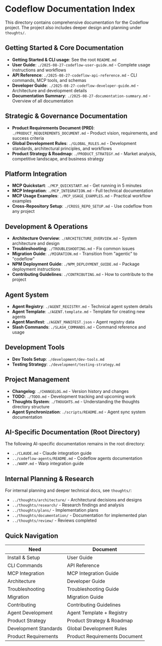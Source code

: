 # Codeflow Documentation Index

This directory contains comprehensive documentation for the Codeflow project. The project also includes deeper design and planning under `thoughts/`.

## Getting Started & Core Documentation

- **Getting Started & CLI usage**: See the root `README.md`
- **User Guide**: `./2025-08-27-codeflow-user-guide.md` - Complete usage instructions and workflows
- **API Reference**: `./2025-08-27-codeflow-api-reference.md` - CLI commands, MCP tools, and schemas
- **Developer Guide**: `./2025-08-27-codeflow-developer-guide.md` - Architecture and development details
- **Documentation Summary**: `./2025-08-27-documentation-summary.md` - Overview of all documentation

## Strategic & Governance Documentation

- **Product Requirements Document (PRD)**: `./PRODUCT_REQUIREMENTS_DOCUMENT.md` - Product vision, requirements, and success criteria
- **Global Development Rules**: `./GLOBAL_RULES.md` - Development standards, architectural principles, and workflows
- **Product Strategy & Roadmap**: `./PRODUCT_STRATEGY.md` - Market analysis, competitive landscape, and business strategy

## Platform Integration

- **MCP Quickstart**: `./MCP_QUICKSTART.md` - Get running in 5 minutes
- **MCP Integration**: `./MCP_INTEGRATION.md` - Full technical documentation
- **MCP Usage Examples**: `./MCP_USAGE_EXAMPLES.md` - Practical workflow examples
- **Cross-Repository Setup**: `./CROSS_REPO_SETUP.md` - Use codeflow from any project

## Development & Operations

- **Architecture Overview**: `./ARCHITECTURE_OVERVIEW.md` - System architecture and design
- **Troubleshooting**: `./TROUBLESHOOTING.md` - Fix common issues
- **Migration Guide**: `./MIGRATION.md` - Transition from "agentic" to "codeflow"
- **NPM Deployment Guide**: `./NPM_DEPLOYMENT_GUIDE.md` - Package deployment instructions
- **Contributing Guidelines**: `./CONTRIBUTING.md` - How to contribute to the project

## Agent System

- **Agent Registry**: `./AGENT_REGISTRY.md` - Technical agent system details
- **Agent Template**: `./AGENT.template.md` - Template for creating new agents
- **Agent Manifest**: `./AGENT_MANIFEST.json` - Agent registry data
- **Slash Commands**: `./SLASH_COMMANDS.md` - Command reference and usage

## Development Tools

- **Dev Tools Setup**: `./development/dev-tools.md`
- **Testing Strategy**: `./development/testing-strategy.md`

## Project Management

- **Changelog**: `./CHANGELOG.md` - Version history and changes
- **TODO**: `./TODO.md` - Development tracking and upcoming work
- **Thoughts System**: `./THOUGHTS.md` - Understanding the thoughts directory structure
- **Agent Synchronization**: `./scripts/README.md` - Agent sync system documentation

## AI-Specific Documentation (Root Directory)

The following AI-specific documentation remains in the root directory:
- `../CLAUDE.md` - Claude integration guide
- `../codeflow-agents/README.md` - Codeflow agents documentation
- `../WARP.md` - Warp integration guide

## Internal Planning & Research

For internal planning and deeper technical docs, see `thoughts/`:
- `../thoughts/architecture/` - Architectural decisions and designs
- `../thoughts/research/` - Research findings and analysis
- `../thoughts/plans/` - Implementation plans
- `../thoughts/documentation/` - Documentation for implemented plan
- `../thoughts/review/` - Reviews completed

## Quick Navigation

| Need | Document |
|------|----------|
| Install & Setup | User Guide |
| CLI Commands | API Reference |
| MCP Integration | MCP Integration Guide |
| Architecture | Developer Guide |
| Troubleshooting | Troubleshooting Guide |
| Migration | Migration Guide |
| Contributing | Contributing Guidelines |
| Agent Development | Agent Template + Registry |
| Product Strategy | Product Strategy & Roadmap |
| Development Standards | Global Development Rules |
| Product Requirements | Product Requirements Document |

